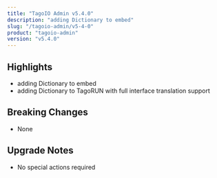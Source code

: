 ```yaml
---
title: "TagoIO Admin v5.4.0"
description: "adding Dictionary to embed"
slug: "/tagoio-admin/v5-4-0"
product: "tagoio-admin"
version: "v5.4.0"
---
```


## Highlights

- adding Dictionary to embed
- adding Dictionary to TagoRUN with full interface translation support

## Breaking Changes

- None

## Upgrade Notes

- No special actions required
